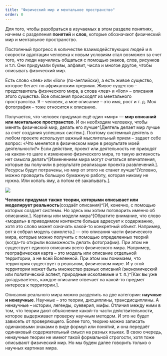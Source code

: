 ```yaml
---
title: "Физический мир и ментальное пространство"
order: 0
---
```




Для того, чтобы разобраться в изучаемых в этом разделе понятиях, начнем с разделения **понятий** и **слов**, которые обозначают физический мир и ментальное пространство.

Постоянный прогресс в количестве взаимодействующих людей и в скорости адаптации человека к новым условиям стал возможен за счет того, что люди научились общаться с помощью знаков, слов, рисунков и т.п. Они придумали буквы, алфавит, числа и многое другое, чтобы описывать физический мир.

Есть слово «лев» или «lion» (по-английски), а есть живое существо, которое бегает по африканским прериям. Живое существо – представитель физического мира, а слова «лев» и «lion» – описания этого существа. Все описания происходят из ментального пространства. Я – человек, а мое описание – это имя, рост и т. д. Моя фотография – тоже относится к описанию.

Получается, что человек придумал ещё один «мир» — **мир описаний** **или** **ментальное пространство**. И он необходим человеку, чтобы менять физический мир, делать его лучше^[Деятель делает мир лучше за счет создания успешных систем.]. Поэтому системный деятель в любом проекте использует важный мыслительный прием – задает себе вопрос: «Что меняется в физическом мире в результате моей деятельности?» Если действие, проект или деятельность не приводят на каком-то шаге к изменению физического мира, то такую активность нет смысла делать^[Изменением мира могут считаться впечатления, которые вы получили в результате реализации проекта развлечений.]. Ресурсы будут потрачены, но мир от этого не станет лучше^[Условно, можно проводить большую бумажную работу, которая никому не нужна. Или копать яму, а потом её закапывать.].


![](/text/Introduction-to-SThinking/2024-11-23T2158/1300/2.png)


**Человек придумал** **также** **теории, которыми описывает или моделирует реальность**(создаёт описания)^[И, конечно, с помощью которых создает системы. Но здесь мы хотим поговорить именно об описаниях.]. Картины или модели мира^[Обратите внимание, что слово «модель» в приводимом контексте больше адресует к содержанию, хотя это слово может означать какой-то конкретный объект. Например, вот я собрал модель самолета.] — это описания части физического мира, которые можно получить с помощью определенных теорий (когда-то открыли возможность делать фотографии). При этом не существует единого описания всего физического мира. Например, географическая карта – это модель или описание отдельной территории, а не всей Вселенной. При этом мы понимаем, что территория существует в реальном, физическом мире. И у этой территории может быть множество разных описаний (экономический или политический аспект, природные ископаемые и т. п.)^[Как вы уже догадываетесь, каждое описание отвечает на какой-то предмет интереса к территории.].

Описания реального мира можно разделить на две категории: **научные и ненаучные**. Научные – это теории, дисциплины, трансдисциплины. А ненаучные – истории, легенды, суеверия, мифы. Отличия между ними в том, что теории дают объяснение какой-то части действительности, которое выдерживает проверку научным методом. И это не будет зависеть от проверяющего. Более того, теорию можно записать одинаковыми знаками в виде формул или понятий, и она передаёт одинаковый содержательный смысл на разных языках. В свою очередь, ненаучные теории не имеют такой формальной строгости, хотя тоже описывают физический мир. Но мы будем далее говорить только о научных картинах мира.


